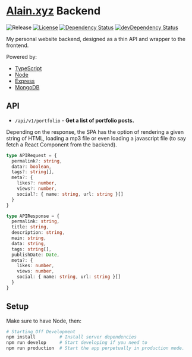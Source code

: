 # [Alain.xyz](https://alain.xyz) Backend

![Release][release-img] [![License][license-img]][license-url] [![Dependency Status][david-img]][david-url] [![devDependency Status][david-dev-img]][david-dev-url]

My personal website backend, designed as a thin API and wrapper to the frontend.

Powered by:

- [TypeScript](http://www.typescriptlang.org/)
- [Node](https://nodejs.org/en/)
- [Express](http://expressjs.com/)
- [MongoDB](https://www.mongodb.com/)

## API

- `/api/v1/portfolio` - **Get a list of portfolio posts.**

Depending on the response, the SPA has the option of rendering a given string of HTML, loading a mp3 file or even loading a javascript file (to say fetch a React Component from the backend).

```ts
type APIRequest = {
  permalink?: string,
  data?: boolean,
  tags?: string[],
  meta?: {
    likes?: number,
    views?: number,
    social?: { name: string, url: string }[]
  }
}

type APIResponse = {
  permalink: string,
  title: string,
  description: string,
  main: string,
  data: string,
  tags: string[],
  publishDate: Date,
  meta?: {
    likes: number,
    views: number,
    social: { name: string, url: string }[]
  }
}
```
## Setup

Make sure to have Node, then:

```bash
# Starting Off Development
npm install         # Install server dependencies
npm run develop     # Start developing if you need to
npm run production  # Start the app perpetually in production mode.
```

[website-url]: https://alain.xyz
[release-img]: https://img.shields.io/badge/release-0.4.0-4dbfcc.svg?style=flat-square
[license-img]: http://img.shields.io/:license-mit-blue.svg?style=flat-square
[license-url]: https://opensource.org/licenses/MIT
[david-url]: https://david-dm.org/alaingalvan/alain.xyz?path=packages/backend
[david-img]: https://david-dm.org/alaingalvan/alain.xyz.svg?path=packages/backend&style=flat-square
[david-dev-url]: https://david-dm.org/alaingalvan/alain.xyz?path=packages/backend#info=devDependencies
[david-dev-img]: https://david-dm.org/alaingalvan/alain.xyz/dev-status.svg?path=packages/backend&style=flat-square
